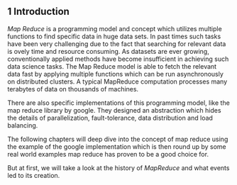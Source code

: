 ## 1 Introduction
*Map Reduce* is a programming model and concept which utilizes multiple 
functions to find specific data in huge data sets. In past times
such tasks have been very challenging due to the fact that searching
for relevant data is ovely time and resource consuming. As datasets
are ever growing, conventionally applied methods have become 
insufficient in achieving such data science tasks.
The Map Reduce model is able to fetch the relevant data fast 
by applying multiple functions which can be run asynchronously
on distributed clusters. A typical MapReduce computation processes many terabytes
of data on thousands of machines.

There are also specific implementations of this programming model, like the map reduce library by google.
They designed an abstraction which hides the details of parallelization, fault-tolerance, data distribution and load balancing.

The following chapters will deep dive into the concept of map reduce using the example of the google implementation 
which is then round up by some real world examples map reduce
has proven to be a good choice for.

But at first, we will take a look at the history of *MapReduce* and 
what events led to its creation.